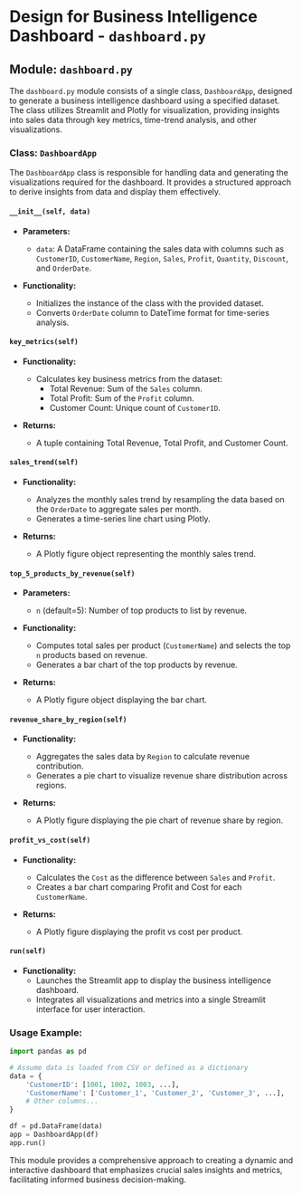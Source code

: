 # Design for Business Intelligence Dashboard - `dashboard.py`

## Module: `dashboard.py`

The `dashboard.py` module consists of a single class, `DashboardApp`, designed to generate a business intelligence dashboard using a specified dataset. The class utilizes Streamlit and Plotly for visualization, providing insights into sales data through key metrics, time-trend analysis, and other visualizations.

### Class: `DashboardApp`

The `DashboardApp` class is responsible for handling data and generating the visualizations required for the dashboard. It provides a structured approach to derive insights from data and display them effectively.

#### `__init__(self, data)`

- **Parameters:**
  - `data`: A DataFrame containing the sales data with columns such as `CustomerID`, `CustomerName`, `Region`, `Sales`, `Profit`, `Quantity`, `Discount`, and `OrderDate`.
  
- **Functionality:** 
  - Initializes the instance of the class with the provided dataset.
  - Converts `OrderDate` column to DateTime format for time-series analysis.

#### `key_metrics(self)`

- **Functionality:** 
  - Calculates key business metrics from the dataset:
    - Total Revenue: Sum of the `Sales` column.
    - Total Profit: Sum of the `Profit` column.
    - Customer Count: Unique count of `CustomerID`.
  
- **Returns:** 
  - A tuple containing Total Revenue, Total Profit, and Customer Count.

#### `sales_trend(self)`

- **Functionality:** 
  - Analyzes the monthly sales trend by resampling the data based on the `OrderDate` to aggregate sales per month.
  - Generates a time-series line chart using Plotly.

- **Returns:** 
  - A Plotly figure object representing the monthly sales trend.

#### `top_5_products_by_revenue(self)`

- **Parameters:** 
  - `n` (default=5): Number of top products to list by revenue.
  
- **Functionality:** 
  - Computes total sales per product (`CustomerName`) and selects the top `n` products based on revenue.
  - Generates a bar chart of the top products by revenue.

- **Returns:** 
  - A Plotly figure object displaying the bar chart.

#### `revenue_share_by_region(self)`

- **Functionality:** 
  - Aggregates the sales data by `Region` to calculate revenue contribution.
  - Generates a pie chart to visualize revenue share distribution across regions.

- **Returns:** 
  - A Plotly figure displaying the pie chart of revenue share by region.

#### `profit_vs_cost(self)`

- **Functionality:** 
  - Calculates the `Cost` as the difference between `Sales` and `Profit`.
  - Creates a bar chart comparing Profit and Cost for each `CustomerName`.

- **Returns:** 
  - A Plotly figure displaying the profit vs cost per product.

#### `run(self)`

- **Functionality:** 
  - Launches the Streamlit app to display the business intelligence dashboard.
  - Integrates all visualizations and metrics into a single Streamlit interface for user interaction.

### Usage Example:

```python
import pandas as pd

# Assume data is loaded from CSV or defined as a dictionary
data = {
    'CustomerID': [1001, 1002, 1003, ...],
    'CustomerName': ['Customer_1', 'Customer_2', 'Customer_3', ...],
    # Other columns...
}

df = pd.DataFrame(data)
app = DashboardApp(df)
app.run()
```

This module provides a comprehensive approach to creating a dynamic and interactive dashboard that emphasizes crucial sales insights and metrics, facilitating informed business decision-making.